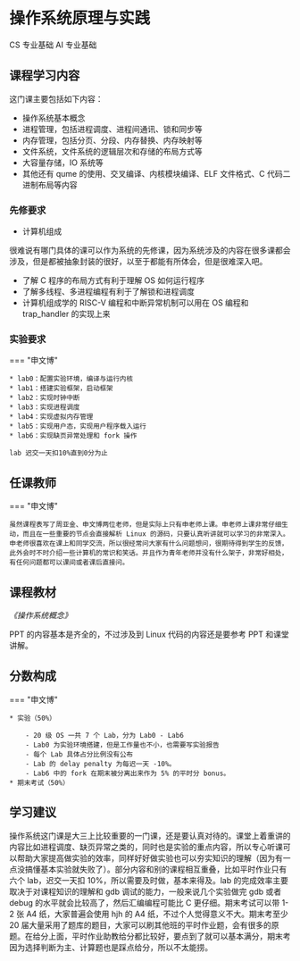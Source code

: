 # 操作系统原理与实践
<div class="badges">
<span class="badge cs-badge">CS 专业基础</span>
<span class="badge ai-badge">AI 专业基础</span>
</div>

## 课程学习内容

这门课主要包括如下内容：

* 操作系统基本概念
* 进程管理，包括进程调度、进程间通讯、锁和同步等
* 内存管理，包括分页、分段、内存替换、内存映射等
* 文件系统，文件系统的逻辑层次和存储的布局方式等
* 大容量存储，IO 系统等
* 其他还有 qume 的使用、交叉编译、内核模块编译、ELF 文件格式、C 代码二进制布局等内容

### 先修要求

* 计算机组成

很难说有哪门具体的课可以作为系统的先修课，因为系统涉及的内容在很多课都会涉及，但是都被抽象封装的很好，以至于都能有所体会，但是很难深入吧。

- 了解 C 程序的布局方式有利于理解 OS 如何运行程序
- 了解多线程、多进程编程有利于了解锁和进程调度
- 计算机组成学的 RISC-V 编程和中断异常机制可以用在 OS 编程和 trap_handler 的实现上来

### 实验要求

=== "申文博"

    * lab0：配置实验环境，编译与运行内核
    * lab1：搭建实验框架，启动框架
    * lab2：实现时钟中断
    * lab3：实现进程调度
    * lab4：实现虚拟内存管理
    * lab5：实现用户态，实现用户程序载入运行
    * lab6：实现缺页异常处理和 fork 操作

    lab 迟交一天扣10%直到0分为止

## 任课教师

=== "申文博"

    虽然课程表写了周亚金、申文博两位老师，但是实际上只有申老师上课。申老师上课非常仔细生动，而且在一些重要的节点会直接解析 Linux 的源码，只要认真听讲就可以学习的非常深入。申老师很喜欢在课上和同学交流，所以很经常问大家有什么问题想问，很期待得到学生的反馈，此外会时不时介绍一些计算机的常识和笑话。并且作为青年老师并没有什么架子，非常好相处，有任何问题都可以课间或者课后直接问。

## 课程教材

*《操作系统概念》*

PPT 的内容基本是齐全的，不过涉及到 Linux 代码的内容还是要参考 PPT 和课堂讲解。

## 分数构成

=== "申文博"

    * 实验（50%）

        - 20 级 OS 一共 7 个 Lab，分为 Lab0 - Lab6
        - Lab0 为实验环境搭建，但是工作量也不小，也需要写实验报告
        - 每个 Lab 具体占分比例没有公布
        - Lab 的 delay penalty 为每迟一天 -10%。
        - Lab6 中的 fork 在期末被分离出来作为 5% 的平时分 bonus。
    * 期末考试（50%）

## 学习建议

操作系统这门课是大三上比较重要的一门课，还是要认真对待的。课堂上着重讲的内容比如进程调度、缺页异常之类的，同时也是实验的重点内容，所以专心听课可以帮助大家提高做实验的效率，同样好好做实验也可以夯实知识的理解（因为有一点没搞懂基本实验就失败了）。部分内容和别的课程相互重叠，比如平时作业只有六个 lab，迟交一天扣 10%，所以需要及时做，基本来得及。lab 的完成效率主要取决于对课程知识的理解和 gdb 调试的能力，一般来说几个实验做完 gdb 或者 debug 的水平就会比较高了，然后汇编编程可能比 C 更仔细。期末考试可以带 1-2 张 A4 纸，大家普遍会使用 hjh 的 A4 纸，不过个人觉得意义不大。期末考至少 20 届大量采用了题库的题目，大家可以刷其他班的平时作业题，会有很多的原题。在给分上面，平时作业助教给分都比较好，要点到了就可以基本满分，期末考因为选择判断为主、计算题也是踩点给分，所以不太能捞。
